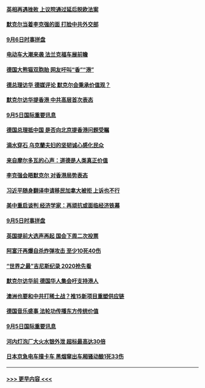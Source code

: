 #### [英相再遇挫败 上议院通过延后脱欧法案](../pages/prog202/a102659709.md?t=09070255) 
#### [默克尔当着李克强的面 打脸中共外交部](../pages/prog202/a102659708.md?t=09070255) 
#### [9月6日时事拼盘](../pages/prog202/a102659531.md?t=09070255) 
#### [电动车大潮来袭 法兰克福车展前瞻](../pages/prog202/a102659509.md?t=09070255) 
#### [德国大熊猫双胞胎 网友吁叫“香”“港”](../pages/prog202/a102659393.md?t=09070255) 
#### [德总理访华  德媒评论  默克尔会秉承价值观？](../pages/prog202/a102659368.md?t=09070255) 
#### [默克尔访华提香港 中共高层首次表态](../pages/prog202/a102659358.md?t=09070255) 
#### [9月5日国际重要讯息](../pages/prog202/a102659203.md?t=09070255) 
#### [德国总理抵中国 是否向北京提香港问题受瞩](../pages/prog202/a102659205.md?t=09070255) 
#### [滴水穿石 乌克蘭夫妇的坚韧诚心感化民众](../pages/prog202/a102659217.md?t=09070255) 
#### [来自摩尔多瓦的心声：道德是人类真正价值](../pages/prog202/a102659189.md?t=09070255) 
#### [李克强会晤默克尔 对香港局势表态](../pages/prog202/a102659128.md?t=09070255) 
#### [习近平随身翻译申请移民加拿大被拒 上诉也不行](../pages/prog202/a102658896.md?t=09070255) 
#### [美中重启谈判 经济学家：再顽抗或面临经济铁幕](../pages/prog202/a102658874.md?t=09070255) 
#### [9月5日时事拼盘](../pages/prog202/a102658869.md?t=09070255) 
#### [英国提前大选声再起 国会下周二次投票](../pages/prog202/a102658835.md?t=09070255) 
#### [阿富汗再爆自杀炸弹攻击 至少10死40伤](../pages/prog202/a102658809.md?t=09070255) 
#### [“世界之最”吉尼斯纪录  2020抢先看](../pages/prog202/a102658800.md?t=09070255) 
#### [默克尔访华前 德国华人集会吁支持港人](../pages/prog202/a102658711.md?t=09070255) 
#### [澳洲也要和中共打稀土战？推15新项目重塑供应链](../pages/prog202/a102658674.md?t=09070255) 
#### [德国音乐盛事 法轮功传播东方传统价值](../pages/prog202/a102658494.md?t=09070255) 
#### [9月5日国际重要讯息](../pages/prog202/a102658490.md?t=09070255) 
#### [河内灯泡厂大火水银外泄 超标最高达30倍](../pages/prog202/a102658453.md?t=09070255) 
#### [日本京急电车撞卡车 黑烟窜出车厢骚动酿1死33伤](../pages/prog202/a102658415.md?t=09070255) 

----
#### [ >>> 更早内容 <<< ](../indexes/prog202-earlier.md)
